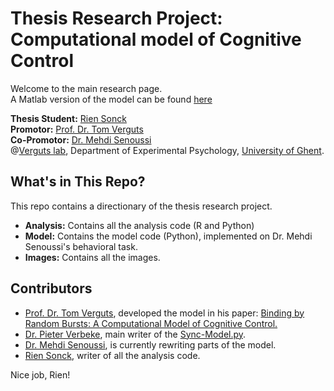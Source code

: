 # Thesis Research Project: <br/>Computational model of Cognitive Control
Welcome to the main research page.<br/>
A Matlab version of the model can be found [here](https://osf.io/dmxkf/)

**Thesis Student:** [Rien Sonck](https://riensonck.github.io)<br/>
**Promotor:** [Prof. Dr. Tom Verguts](https://users.ugent.be/~tverguts/Site/Home.html)<br/>
**Co-Promotor:** [Dr. Mehdi Senoussi](https://sites.google.com/site/senoussim/)<br/>
@[Verguts lab](https://www.cogcomneurosci.com/), Department of Experimental Psychology, [University of Ghent](https://www.ugent.be/en). 

## What's in This Repo? 
This repo contains a directionary of the thesis research project.
- **Analysis:** Contains all the analysis code (R and Python) 
- **Model:** Contains the model code (Python), implemented on Dr. Mehdi Senoussi's behavioral task.
- **Images:** Contains all the images.

## Contributors
- [Prof. Dr. Tom Verguts](https://users.ugent.be/~tverguts/Site/Home.html), developed the model in his paper: [Binding by Random Bursts: A Computational Model of Cognitive Control.](https://www.ncbi.nlm.nih.gov/pubmed/28253078)
- [Dr. Pieter Verbeke](https://www.cogcomneurosci.com/about/#pieter-verbeke), main writer of the [Sync-Model.py](https://github.com/riensonck/sync-model/blob/master/Analysis/Sync-Model.py).
- [Dr. Mehdi Senoussi](https://sites.google.com/site/senoussim/), is currently rewriting parts of the model.
- [Rien Sonck](https://riensonck.github.io), writer of all the analysis code.

Nice job, Rien!
